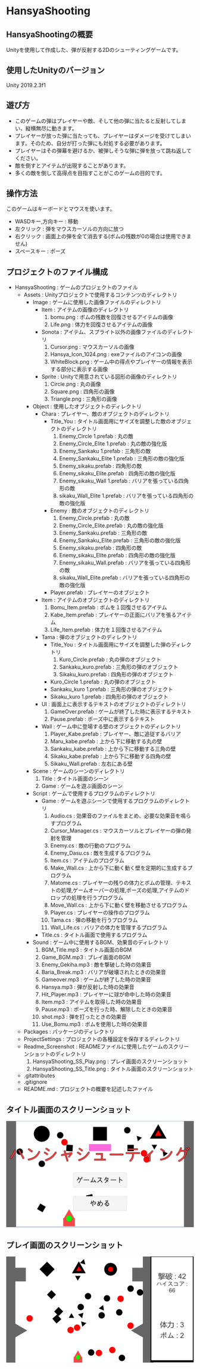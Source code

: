 # HansyaShooting

## HansyaShootingの概要

Unityを使用して作成した、弾が反射する2Dのシューティングゲームです。

## 使用したUnityのバージョン

Unity 2019.2.3f1

## 遊び方

- このゲームの弾はプレイヤーや敵、そして他の弾に当たると反射してしまい、縦横無尽に動きます。
- プレイヤーが放った弾に当たっても、プレイヤーはダメージを受けてしまいます。そのため、自分が打った弾にも対処する必要があります。
- プレイヤーはその弾幕を避けるか、被弾しそうな弾に弾を放って跳ね返してください。
- 敵を倒すとアイテムが出現することがあります。
- 多くの敵を倒して高得点を目指すことがこのゲームの目的です。

## 操作方法

このゲームはキーボードとマウスを使います。
- WASDキー,方向キー : 移動
- 左クリック : 弾をマウスカーソルの方向に放つ
- 右クリック : 画面上の弾を全て消去する(ボムの残数が0の場合は使用できません)
- スペースキー : ポーズ

## プロジェクトのファイル構成

- HansyaShooting : ゲームのプロジェクトのファイル
  - Assets : Unityプロジェクトで使用するコンテンツのディレクトリ
    - Image : ゲームに使用した画像ファイルのディレクトリ
      - Item : アイテムの画像のディレクトリ
        1. bomu.png : ボムの残数を回復させるアイテムの画像
        2. Life.png : 体力を回復させるアイテムの画像
      - Sonota : アイテム、スプライト以外の画像ファイルのディレクトリ
        1. Cursor.png : マウスカーソルの画像
        2. Hansya_Icon_1024.png : exeファイルのアイコンの画像
        3. WhiteBlock.png : ゲーム中の得点やプレイヤーの情報を表示する部分に表示する画像
      - Sprite : Unityで用意されている図形の画像のディレクトリ
        1. Circle.png : 丸の画像
        2. Square.png : 四角形の画像
        3. Triangle.png : 三角形の画像
    - Object : 使用したオブジェクトのディレクトリ
      - Chara : プレイヤー、敵のオブジェクトのディレクトリ
        - Title_You : タイトル画面用にサイズを調整した敵のオブジェクトのディレクトリ
          1. Enemy_Circle 1.prefab : 丸の敵
          2. Enemy_Circle_Elite 1.prefab : 丸の敵の強化版
          3. Enemy_Sankaku 1.prefab : 三角形の敵
          4. Enemy_Sankaku_Elite 1.prefab : 三角形の敵の強化版
          5. Enemy_sikaku.prefab : 四角形の敵
          6. Enemy_sikaku_Elite.prefab : 四角形の敵の強化版
          7. Enemy_sikaku_Wall 1.prefab : バリアを張っている四角形の敵
          8. sikaku_Wall_Elite 1.prefab : バリアを張っている四角形の敵の強化版
        - Enemy : 敵のオブジェクトのディレクトリ
          1. Enemy_Circle.prefab : 丸の敵
          2. Enemy_Circle_Elite.prefab : 丸の敵の強化版
          3. Enemy_Sankaku.prefab : 三角形の敵
          4. Enemy_Sankaku_Elite.prefab : 三角形の敵の強化版
          5. Enemy_sikaku.prefab : 四角形の敵
          6. Enemy_sikaku_Elite.prefab : 四角形の敵の強化版
          7. Enemy_sikaku_Wall.prefab : バリアを張っている四角形の敵
          8. sikaku_Wall_Elite.prefab : バリアを張っている四角形の敵の強化版
        - Player.prefab : プレイヤーのオブジェクト
      - Item : アイテムのオブジェクトのディレクトリ
        1. Bomu_Item.prefab : ボムを１回復させるアイテム
        2. Kabe_Item.prefab : プレイヤーの正面にバリアを張るアイテム
        3. Life_Item.prefab : 体力を１回復させるアイテム
      - Tama : 弾のオブジェクトのディレクトリ
        - Title_You : タイトル画面用にサイズを調整した弾のディレクトリ
          1. Kuro_Circle.prefab : 丸の弾のオブジェクト
          2. Sankaku_kuro.prefab : 三角形の弾のオブジェクト
          3. Sikaku_kuro.prefab : 四角形の弾のオブジェクト
        - Kuro_Circle 1.prefab : 丸の弾のオブジェクト
        - Sankaku_kuro 1.prefab : 三角形の弾のオブジェクト
        - Sikaku_kuro 1.prefab : 四角形の弾のオブジェクト
      - UI : 画面上に表示するテキストのオブジェクトのディレクトリ
        1. GameOver.prefab : ゲームが終了した時に表示するテキスト
        2. Pause.prefab : ポーズ中に表示するテキスト
      - Wall : ゲーム中に登場する壁のオブジェクトのディレクトリ
        1. Player_Kabe.prefab : プレイヤー、敵に追従するバリア
        2. Maru_kabe.prefab : 上から下に移動する丸の壁
        3. Sankaku_kabe.prefab : 上から下に移動する三角の壁
        4. Sikaku_kabe.prefab : 上から下に移動する四角の壁
        5. Sikaku_Wall.prefab : 左右にある壁
    - Scene : ゲームのシーンのディレクトリ
      1. Title : タイトル画面のシーン
      2. Game : ゲームを遊ぶ画面のシーン
    - Script : ゲームで使用するプログラムのディレクトリ
      - Game : ゲームを遊ぶシーンで使用するプログラムのディレクトリ
        1. Audio.cs : 効果音のファイルをまとめ、必要な効果音を鳴らすプログラム
        2. Cursor_Manager.cs : マウスカーソルとプレイヤーの弾の発射を管理
        3. Enemy.cs : 敵の行動のプログラム
        4. Enemy_Dasu.cs : 敵を生成するプログラム
        5. Item.cs : アイテムのプログラム
        6. Make_Wall.cs : 上から下に動く動く壁を定期的に生成するプログラム
        7. Matome.cs : プレイヤーの残りの体力とボムの管理、テキストの処理,ゲームオーバーの処理,ポーズの処理,アイテムのドロップの処理を行うプログラム
        8. Move_Wall.cs : 上から下に動く壁を移動させるプログラム
        9. Player.cs : プレイヤーの操作のプログラム
        10. Tama.cs : 弾の移動を行うプログラム
        11. Wall_Life.cs : バリアの体力を管理するプログラム
      - Title.cs : タイトル画面で使用するプログラム
    - Sound : ゲーム中に使用するBGM、効果音のディレクトリ
      1. BGM_Title.mp3 : タイトル画面のBGM
      2. Game_BGM.mp3 : プレイ画面のBGM
      3. Enemy_Gekiha.mp3 : 敵を撃破した時の効果音
      4. Baria_Break.mp3 : バリアが破壊されたときの効果音
      5. Gameover.mp3 : ゲームが終了した時の効果音
      6. Hansya.mp3 : 弾が反射した時の効果音
      7. Hit_Player.mp3 : プレイヤーに球が命中した時の効果音
      8. Item.mp3 : アイテムを取得した時の効果音
      9. Pause.mp3 : ポーズを行った時、解除したときの効果音
      10. shot.mp3 : 弾を打ったときの効果音
      11. Use_Bomu.mp3 : ボムを使用した時の効果音
  - Packages : パッケージのディレクトリ
  - ProjectSettings : プロジェクトの各種設定を保存するディレクトリ
  - Readme_Screenshot : READMEファイルに使用したゲームのスクリーンショットのディレクトリ
    1. HansyaShooting_SS_Play.png : プレイ画面のスクリーンショット
    2. HansyaShooting_SS_Title.png : タイトル画面のスクリーンショット
  - .gitattributes
  - .gitignore
  - README.md : プロジェクトの概要を記述したファイル

## タイトル画面のスクリーンショット

![タイトル画面](./Readme_Screenshot/HansyaShooting_SS_Title.png)

## プレイ画面のスクリーンショット

![プレイ画面](./Readme_Screenshot/HansyaShooting_SS_Play.png)
